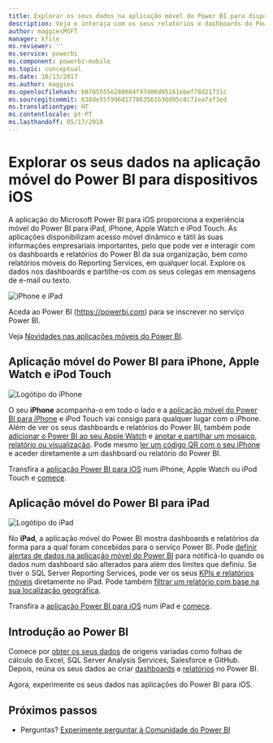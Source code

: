 ```yaml
---
title: Explorar os seus dados na aplicação móvel do Power BI para dispositivos iOS
description: Veja e interaja com os seus relatórios e dashboards do Power BI e relatórios móveis e KPIs do Reporting Services no iPad, iPhone, Apple Watch e iPod Touch.
author: maggiesMSFT
manager: kfile
ms.reviewer: ''
ms.service: powerbi
ms.component: powerbi-mobile
ms.topic: conceptual
ms.date: 10/13/2017
ms.author: maggies
ms.openlocfilehash: b0785555e288084f97d06d05161ebef78d21731c
ms.sourcegitcommit: 638de55f996d177063561b36d95c8c71ea7af3ed
ms.translationtype: HT
ms.contentlocale: pt-PT
ms.lasthandoff: 05/17/2018
---
```

# <a name="explore-your-data-on-the-power-bi-mobile-app-for-ios-devices"></a>Explorar os seus dados na aplicação móvel do Power BI para dispositivos iOS
A aplicação do Microsoft Power BI para iOS proporciona a experiência móvel do Power BI para iPad, iPhone, Apple Watch e iPod Touch. As aplicações disponibilizam acesso móvel dinâmico e tátil às suas informações empresariais importantes, pelo que pode ver e interagir com os dashboards e relatórios do Power BI da sua organização, bem como relatórios móveis do Reporting Services, em qualquer local. Explore os dados nos dashboards e partilhe-os com os seus colegas em mensagens de e-mail ou texto.

![iPhone e iPad](media/mobile-ios-ipad-iphone-apps/pbi_ipad_iphonedevices.png)

Aceda ao Power BI (https://powerbi.com) para se inscrever no serviço Power BI.

Veja [Novidades nas aplicações móveis do Power BI](mobile-whats-new-in-the-mobile-apps.md).

## <a name="power-bi-mobile-app-for-iphone-apple-watch-and-ipod-touch"></a>Aplicação móvel do Power BI para iPhone, Apple Watch e iPod Touch
![Logótipo do iPhone](media/mobile-ios-ipad-iphone-apps/iphone-logo-40-px.png)

O seu **iPhone** acompanha-o em todo o lado e a [aplicação móvel do Power BI para iPhone](mobile-ipad-app-get-started.md) e iPod Touch vai consigo para qualquer lugar com o iPhone. Além de ver os seus dashboards e relatórios do Power BI, também pode [adicionar o Power BI ao seu Apple Watch](mobile-apple-watch.md) e [anotar e partilhar um mosaico, relatório ou visualização](mobile-annotate-and-share-a-tile-from-the-mobile-apps.md). Pode mesmo [ler um código QR com o seu iPhone](mobile-apps-qr-code.md) e aceder diretamente a um dashboard ou relatório do Power BI.

Transfira a [aplicação Power BI para iOS](http://go.microsoft.com/fwlink/?LinkId=522062) num iPhone, Apple Watch ou iPod Touch e [comece](mobile-iphone-app-get-started.md).

## <a name="power-bi-mobile-app-for-ipad"></a>Aplicação móvel do Power BI para iPad
![Logótipo do iPad](media/mobile-ios-ipad-iphone-apps/ipad-logo-40-px.png)

No **iPad**, a aplicação móvel do Power BI mostra dashboards e relatórios da forma para a qual foram concebidos para o serviço Power BI. Pode [definir alertas de dados na aplicação móvel do Power BI](mobile-set-data-alerts-in-the-mobile-apps.md) para notificá-lo quando os dados num dashboard são alterados para além dos limites que definiu. Se tiver o SQL Server Reporting Services, pode ver os seus [KPIs e relatórios móveis](mobile-app-ssrs-kpis-mobile-on-premises-reports.md) diretamente no iPad. Pode também [filtrar um relatório com base na sua localização geográfica](mobile-apps-geographic-filtering.md).  

Transfira a [aplicação Power BI para iOS](http://go.microsoft.com/fwlink/?LinkId=522062) num iPad e [comece](mobile-ipad-app-get-started.md).

## <a name="get-started-with-power-bi"></a>Introdução ao Power BI
Comece por [obter os seus dados](service-get-data.md) de origens variadas como folhas de cálculo do Excel, SQL Server Analysis Services, Salesforce e GitHub. Depois, reúna os seus dados ao criar [dashboards](service-dashboards.md) e [relatórios](service-reports.md) no Power BI.

Agora, experimente os seus dados nas aplicações do Power BI para iOS.

## <a name="next-steps"></a>Próximos passos
* Perguntas? [Experimente perguntar à Comunidade do Power BI](http://community.powerbi.com/)

